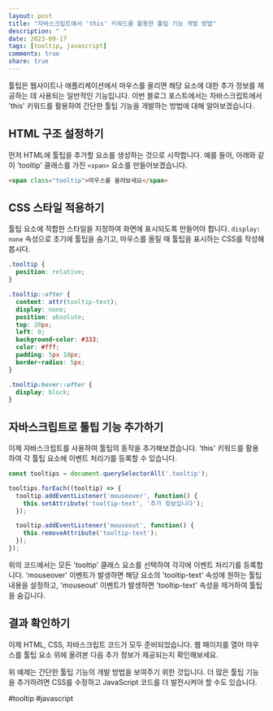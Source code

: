 ```yaml
---
layout: post
title: "자바스크립트에서 'this' 키워드를 활용한 툴팁 기능 개발 방법"
description: " "
date: 2023-09-17
tags: [tooltip, javascript]
comments: true
share: true
---
```


툴팁은 웹사이트나 애플리케이션에서 마우스를 올리면 해당 요소에 대한 추가 정보를 제공하는 데 사용되는 일반적인 기능입니다. 이번 블로그 포스트에서는 자바스크립트에서 'this' 키워드를 활용하여 간단한 툴팁 기능을 개발하는 방법에 대해 알아보겠습니다.

## HTML 구조 설정하기
먼저 HTML에 툴팁을 추가할 요소를 생성하는 것으로 시작합니다. 예를 들어, 아래와 같이 'tooltip' 클래스를 가진 `<span>` 요소를 만들어보겠습니다.

```html
<span class="tooltip">마우스를 올려보세요</span>
```

## CSS 스타일 적용하기
툴팁 요소에 적합한 스타일을 지정하여 화면에 표시되도록 만들어야 합니다. `display: none` 속성으로 초기에 툴팁을 숨기고, 마우스를 올릴 때 툴팁을 표시하는 CSS를 작성해봅시다.

```css
.tooltip {
  position: relative;
}

.tooltip::after {
  content: attr(tooltip-text);
  display: none;
  position: absolute;
  top: 20px;
  left: 0;
  background-color: #333;
  color: #fff;
  padding: 5px 10px;
  border-radius: 5px;
}

.tooltip:hover::after {
  display: block;
}
```

## 자바스크립트로 툴팁 기능 추가하기
이제 자바스크립트를 사용하여 툴팁의 동작을 추가해보겠습니다. 'this' 키워드를 활용하여 각 툴팁 요소에 이벤트 처리기를 등록할 수 있습니다.

```javascript
const tooltips = document.querySelectorAll('.tooltip');

tooltips.forEach((tooltip) => {
  tooltip.addEventListener('mouseover', function() {
    this.setAttribute('tooltip-text', '추가 정보입니다');
  });

  tooltip.addEventListener('mouseout', function() {
    this.removeAttribute('tooltip-text');
  });
});
```

위의 코드에서는 모든 'tooltip' 클래스 요소를 선택하여 각각에 이벤트 처리기를 등록합니다. 'mouseover' 이벤트가 발생하면 해당 요소의 'tooltip-text' 속성에 원하는 툴팁 내용을 설정하고, 'mouseout' 이벤트가 발생하면 'tooltip-text' 속성을 제거하여 툴팁을 숨깁니다.

## 결과 확인하기
이제 HTML, CSS, 자바스크립트 코드가 모두 준비되었습니다. 웹 페이지를 열어 마우스를 툴팁 요소 위에 올려본 다음 추가 정보가 제공되는지 확인해보세요.

위 예제는 간단한 툴팁 기능의 개발 방법을 보여주기 위한 것입니다. 더 많은 툴팁 기능을 추가하려면 CSS를 수정하고 JavaScript 코드를 더 발전시켜야 할 수도 있습니다.

#tooltip #javascript